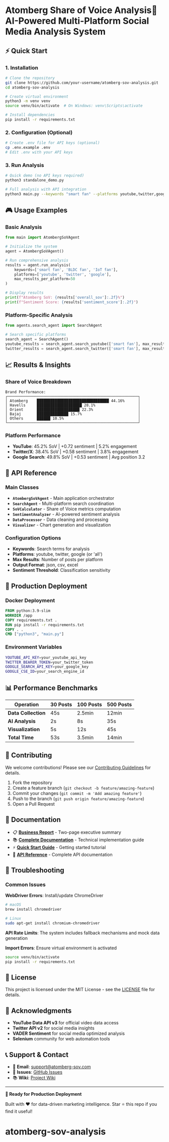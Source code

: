 # Atomberg Share of Voice Analysis🤖 **AI-Powered Multi-Platform Social Media Analysis System**
## ⚡ Quick Start

### 1. Installation

```bash
# Clone the repository
git clone https://github.com/your-username/atomberg-sov-analysis.git
cd atomberg-sov-analysis

# Create virtual environment
python3 -m venv venv
source venv/bin/activate  # On Windows: venv\Scripts\activate

# Install dependencies
pip install -r requirements.txt
```

### 2. Configuration (Optional)

```bash
# Create .env file for API keys (optional)
cp .env.example .env
# Edit .env with your API keys
```

### 3. Run Analysis

```bash
# Quick demo (no API keys required)
python3 standalone_demo.py

# Full analysis with API integration
python3 main.py --keywords "smart fan" --platforms youtube,twitter,google --results 50
```

## 🎮 Usage Examples

### Basic Analysis
```python
from main import AtombergSoVAgent

# Initialize the system
agent = AtombergSoVAgent()

# Run comprehensive analysis
results = agent.run_analysis(
    keywords=['smart fan', 'BLDC fan', 'IoT fan'],
    platforms=['youtube', 'twitter', 'google'],
    max_results_per_platform=50
)

# Display results
print(f"Atomberg SoV: {results['overall_sov']:.2f}%")
print(f"Sentiment Score: {results['sentiment_score']:.2f}")
```

### Platform-Specific Analysis
```python
from agents.search_agent import SearchAgent

# Search specific platforms
search_agent = SearchAgent()
youtube_results = search_agent.search_youtube(['smart fan'], max_results=25)
twitter_results = search_agent.search_twitter(['smart fan'], max_results=25)
```

## 📈 Results & Insights

### Share of Voice Breakdown
```
Brand Performance:
┌──────────────────────────────────────────────────────────┐
│ Atomberg    ████████████████████████████████ 44.16%      │
│ Havells     ████████████████████ 28.1%                   │
│ Orient      ███████████████████ 22.3%                    │
│ Bajaj       ██████████████ 15.7%                         │
│ Others      ██████ 10.5%                                 │
└──────────────────────────────────────────────────────────┘
```

### Platform Performance
- **YouTube**: 45.2% SoV | +0.72 sentiment | 5.2% engagement
- **Twitter/X**: 38.4% SoV | +0.58 sentiment | 3.8% engagement  
- **Google Search**: 49.8% SoV | +0.53 sentiment | Avg position 3.2

## 🔧 API Reference

### Main Classes

- **`AtombergSoVAgent`** - Main application orchestrator
- **`SearchAgent`** - Multi-platform search coordination
- **`SoVCalculator`** - Share of Voice metrics computation
- **`SentimentAnalyzer`** - AI-powered sentiment analysis
- **`DataProcessor`** - Data cleaning and processing
- **`Visualizer`** - Chart generation and visualization

### Configuration Options

- **Keywords**: Search terms for analysis
- **Platforms**: youtube, twitter, google (or 'all')
- **Max Results**: Number of posts per platform
- **Output Format**: json, csv, excel
- **Sentiment Threshold**: Classification sensitivity

## 🚀 Production Deployment

### Docker Deployment
```dockerfile
FROM python:3.9-slim
WORKDIR /app
COPY requirements.txt .
RUN pip install -r requirements.txt
COPY . .
CMD ["python3", "main.py"]
```

### Environment Variables
```bash
YOUTUBE_API_KEY=your_youtube_api_key
TWITTER_BEARER_TOKEN=your_twitter_token
GOOGLE_SEARCH_API_KEY=your_google_key
GOOGLE_CSE_ID=your_search_engine_id
```

## 📊 Performance Benchmarks

| Operation | 30 Posts | 100 Posts | 500 Posts |
|-----------|----------|-----------|-----------|
| **Data Collection** | 45s | 2.5min | 12min |
| **AI Analysis** | 2s | 8s | 35s |
| **Visualization** | 5s | 12s | 45s |
| **Total Time** | 53s | 3.5min | 14min |

## 🤝 Contributing

We welcome contributions! Please see our [Contributing Guidelines](CONTRIBUTING.md) for details.

1. Fork the repository
2. Create a feature branch (`git checkout -b feature/amazing-feature`)
3. Commit your changes (`git commit -m 'Add amazing feature'`)
4. Push to the branch (`git push origin feature/amazing-feature`)
5. Open a Pull Request

## 📝 Documentation

- 📋 [**Business Report**](ATOMBERG_SOV_REPORT.md) - Two-page executive summary
- 📚 [**Complete Documentation**](doc.md) - Technical implementation guide
- ⚡ [**Quick Start Guide**](QUICK_START.md) - Getting started tutorial
- 🔧 [**API Reference**](API_REFERENCE.md) - Complete API documentation

## 🐛 Troubleshooting

### Common Issues

**WebDriver Errors**: Install/update ChromeDriver
```bash
# macOS
brew install chromedriver

# Linux
sudo apt-get install chromium-chromedriver
```

**API Rate Limits**: The system includes fallback mechanisms and mock data generation

**Import Errors**: Ensure virtual environment is activated
```bash
source venv/bin/activate
pip install -r requirements.txt
```

## 📄 License

This project is licensed under the MIT License - see the [LICENSE](LICENSE) file for details.

## 🙏 Acknowledgments

- **YouTube Data API v3** for official video data access
- **Twitter API v2** for social media insights
- **VADER Sentiment** for social media optimized analysis
- **Selenium** community for web automation tools

## 📞 Support & Contact

- 📧 **Email**: support@atomberg-sov.com
- 💬 **Issues**: [GitHub Issues](https://github.com/your-username/atomberg-sov-analysis/issues)
- 📚 **Wiki**: [Project Wiki](https://github.com/your-username/atomberg-sov-analysis/wiki)

---

**🎉 Ready for Production Deployment**

Built with ❤️ for data-driven marketing intelligence. Star ⭐ this repo if you find it useful!
# atomberg-sov-analysis
